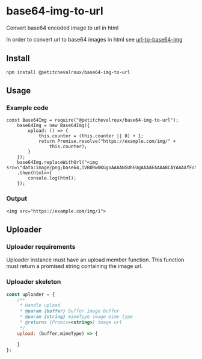 # base64-img-to-url

Convert base64 encoded image to url in html

In order to convert url to base64 images in html see [url-to-base64-img](https://github.com/petitchevalroux/node-url-to-base64-img)
## Install
```
npm install @petitchevalroux/base64-img-to-url
```

## Usage
### Example code
```
const Base64Img = require("@petitchevalroux/base64-img-to-url");
    base64Img = new Base64Img({
        upload: () => {
            this.counter = (this.counter || 0) + 1;
            return Promise.resolve("https://example.com/img/" +
                this.counter);
        }
    });
    base64Img.replaceWithUrl("<img src=\"data:image/png;base64,iVBORw0KGgoAAAANSUhEUgAAAAEAAAABCAYAAAAfFcSJAAAADUlEQVR42mNk+P+/HgAFhAJ/wlseKgAAAABJRU5ErkJggg==\">")
    .then(html=>{
        console.log(html);
    });
```

### Output

```
<img src="https://example.com/img/1">
```

## Uploader
### Uploader requirements
Uploader instance must have an upload member function.
This function must return a promised string containing the image url.
###  Uploader skeleton
```javascript
const uploader = {
    /**
     * Handle upload
     * @param {buffer} buffer image buffer
     * @param {string} mimeType image mime type
     * @returns {Promise<string>} image url
     */
    upload: (buffer,mimeType) => {

    }
};
```

